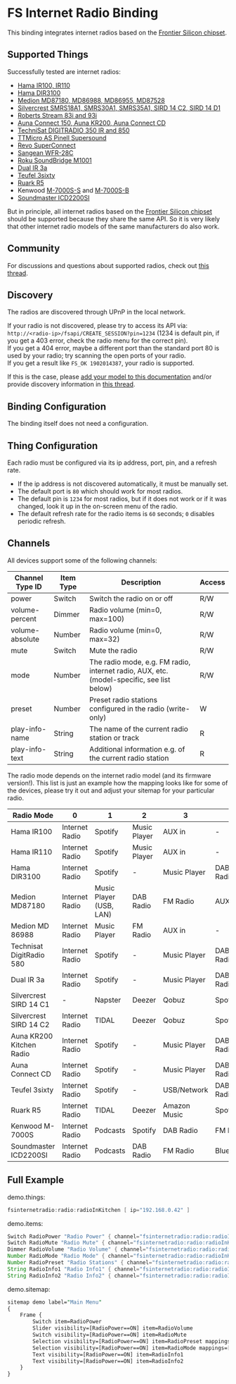 # FS Internet Radio Binding

This binding integrates internet radios based on the [Frontier Silicon chipset](https://www.frontier-silicon.com/).

## Supported Things

Successfully tested are internet radios:

- [Hama IR100, IR110](https://de.hama.com/00054823/hama-internetradio-ir110)
- [Hama DIR3100](https://www.conrad.com/p/hama-dir3100-internet-desk-radio-dab-fm-aux-internet-radio-usb-spotify-black-1233624)
- [Medion MD87180, MD86988, MD86955, MD87528](http://internetradio.medion.com/)
- [Silvercrest SMRS18A1, SMRS30A1, SMRS35A1, SIRD 14 C2, SIRD 14 D1](https://www.silvercrest-multiroom.de/en/products/stereo-internet-radio/)
- [Roberts Stream 83i and 93i](https://www.robertsradio.com/uk/products/radio/smart-radio/)
- [Auna Connect 150, Auna KR200, Auna Connect CD](https://www.auna.de/Radios/Internetradios/)
- [TechniSat DIGITRADIO 350 IR and 850](https://www.technisat.com/en_XX/DAB+-Radios-with-Internetradio/352-10996/)
- [TTMicro AS Pinell Supersound](https://www.ttmicro.no/radio)
- [Revo SuperConnect](https://revo.co.uk/products/)
- [Sangean WFR-28C](https://sg.sangean.com.tw/products/product_category.asp?cid=2)
- [Roku SoundBridge M1001](https://soundbridge.roku.com/soundbridge/index.php)
- [Dual IR 3a](https://www.dual.de/produkte/digitalradio/radio-station-ir-3a/)
- [Teufel 3sixty](https://www.teufel.de/stereo/radio-3sixty-p16568.html)
- [Ruark R5](https://www.ruarkaudio.com/products/r5-high-fidelity-music-system)
- Kenwood [M-7000S-S](https://www.kenwood.eu/home/systems/M-7000S-S/) and [M-7000S-B](https://www.kenwood.eu/home/systems/M-7000S-B/)
- [Soundmaster ICD2200SI](https://www.soundmaster.de/en/products/kitchen-bathroom/193/kitchen-under-cabinet-music-centre-with-wlan-internet/dab/fm-radio-cd/mp3-usb-bluetooth)

But in principle, all internet radios based on the [Frontier Silicon chipset](https://www.frontier-silicon.com/) should be supported because they share the same API.
So it is very likely that other internet radio models of the same manufacturers do also work.

## Community

For discussions and questions about supported radios, check out [this thread](https://community.openhab.org/t/internet-radio-i-need-your-help/2131).

## Discovery

The radios are discovered through UPnP in the local network.

If your radio is not discovered, please try to access its API via: `http://<radio-ip>/fsapi/CREATE_SESSION?pin=1234` (1234 is default pin, if you get a 403 error, check the radio menu for the correct pin).<br/>
If you get a 404 error, maybe a different port than the standard port 80 is used by your radio; try scanning the open ports of your radio.<br/>
If you get a result like `FS_OK 1902014387`, your radio is supported.

If this is the case, please [add your model to this documentation](https://github.com/openhab/openhab-addons/edit/main/bundles/org.openhab.binding.fsinternetradio/README.md) and/or provide discovery information in [this thread](https://community.openhab.org/t/internet-radio-i-need-your-help/2131).

## Binding Configuration

The binding itself does not need a configuration.

## Thing Configuration

Each radio must be configured via its ip address, port, pin, and a refresh rate.

- If the ip address is not discovered automatically, it must be manually set.
- The default port is `80` which should work for most radios.
- The default pin is `1234` for most radios, but if it does not work or if it was changed, look it up in the on-screen menu of the radio.
- The default refresh rate for the radio items is `60` seconds; `0` disables periodic refresh.

## Channels

All devices support some of the following channels:

| Channel Type ID | Item Type | Description | Access |
|-----------------|-----------|-------------|------- |
| power | Switch | Switch the radio on or off | R/W |
| volume-percent | Dimmer | Radio volume (min=0, max=100) | R/W |
| volume-absolute | Number | Radio volume (min=0, max=32) | R/W |
| mute | Switch | Mute the radio | R/W |
| mode | Number | The radio mode, e.g. FM radio, internet radio, AUX, etc. (model-specific, see list below) | R/W |
| preset | Number | Preset radio stations configured in the radio (write-only) | W |
| play-info-name | String | The name of the current radio station or track | R |
| play-info-text | String | Additional information e.g. of the current radio station | R |

The radio mode depends on the internet radio model (and its firmware version!).
This list is just an example how the mapping looks like for some of the devices, please try it out and adjust your sitemap for your particular radio.

| Radio Mode               | 0              | 1                       | 2            | 3            | 4         | 5        | 6            | 7            | 8         | 9         | 10     | 11     | 12     | 13     |
|--------------------------|----------------|-------------------------|--------------|--------------|-----------|----------|--------------|--------------|-----------|-----------|--------|--------|--------|--------|
| Hama IR100               | Internet Radio | Spotify                 | Music Player | AUX in       | -         | -        | -            | -            | -          | -         |-       | - | - | - |
| Hama IR110               | Internet Radio | Spotify                 | Music Player | AUX in       | -         | -        | -            | -            | -          | -         |-       | - | - | - |
| Hama DIR3100             | Internet Radio | Spotify                 | -            | Music Player | DAB Radio | FM Radio  | AUX in      | -            | -          | -          | -     | - | - | - |
| Medion MD87180           | Internet Radio | Music Player (USB, LAN) | DAB Radio    | FM Radio     | AUX in    | -        | -            | -            | -          | -         |-       | - | - | - |
| Medion MD 86988          | Internet Radio | Music Player            | FM Radio     | AUX in       | -         | -        | -            | -            | -          | -         |-       | - | - | - |
| Technisat DigitRadio 580 | Internet Radio | Spotify                 | -            | Music Player | DAB Radio | FM Radio | AUX in       | CD           | Bluetooth | -         |-        | - | - | - |
| Dual IR 3a               | Internet Radio | Spotify                 | -            | Music Player | DAB Radio | FM Radio | Bluetooth    | -            | -          | -         |-       | - | - | - |
| Silvercrest SIRD 14 C1   | -              | Napster                 | Deezer       | Qobuz        | Spotify   | TIDAL    | Spotify      | Music Player | DAB Radio | FM Radio  | AUX in | - |  - | - |
| Silvercrest SIRD 14 C2   | Internet Radio | TIDAL                   | Deezer       | Qobuz        | Spotify   | -        | Music Player | DAB Radio    | FM Radio  | AUX in    |-       | - | - | - |
| Auna KR200 Kitchen Radio | Internet Radio | Spotify                 | -            | Music Player | DAB Radio | FM Radio | AUX in       | -            | -          | -         |-       | - | - | - |
| Auna Connect CD          | Internet Radio | Spotify                 | -            | Music Player | DAB Radio | FM Radio | CD           | Bluetooth    | AUX in    | -         | -      | - | - | - |
| Teufel 3sixty            | Internet Radio | Spotify                 | -            | USB/Network  | DAB Radio | FM Radio | Bluetooth    | AUX in       | -          | -         | -      | - | - | - |
| Ruark R5                 | Internet Radio | TIDAL                   | Deezer       | Amazon Music | Spotify   | Local Music | Music Player | DAB Radio | FM Radio   | Bluetooth | AUX in  | Phono | Optical | CD |
| Kenwood M-7000S          | Internet Radio | Podcasts                | Spotify      | DAB Radio    | FM Radio  | Bluetooth | CD          | USB          | AUX in     | -         | -      | - | - | - |
| Soundmaster ICD2200SI    | Internet Radio | Podcasts                | DAB Radio    | FM Radio     | Bluetooth | CD        | USB         | -            | -          | -         | -      | - | - | - |

## Full Example

demo.things:

```java
fsinternetradio:radio:radioInKitchen [ ip="192.168.0.42" ]
```

demo.items:

```java
Switch RadioPower "Radio Power" { channel="fsinternetradio:radio:radioInKitchen:power" }
Switch RadioMute "Radio Mute" { channel="fsinternetradio:radio:radioInKitchen:mute" }
Dimmer RadioVolume "Radio Volume" { channel="fsinternetradio:radio:radioInKitchen:volume-percent" }
Number RadioMode "Radio Mode" { channel="fsinternetradio:radio:radioInKitchen:mode" }
Number RadioPreset "Radio Stations" { channel="fsinternetradio:radio:radioInKitchen:preset" }
String RadioInfo1 "Radio Info1" { channel="fsinternetradio:radio:radioInKitchen:play-info-name" }
String RadioInfo2 "Radio Info2" { channel="fsinternetradio:radio:radioInKitchen:play-info-text" }
```

demo.sitemap:

```perl
sitemap demo label="Main Menu"
{
    Frame {
        Switch item=RadioPower
        Slider visibility=[RadioPower==ON] item=RadioVolume
        Switch visibility=[RadioPower==ON] item=RadioMute
        Selection visibility=[RadioPower==ON] item=RadioPreset mappings=[0="Favourit 1", 1="Favourit 2", 2="Favourit 3", 3="Favourit 4"]
        Selection visibility=[RadioPower==ON] item=RadioMode mappings=[0="Internet Radio", 1="Musik Player", 2="DAB", 3="FM", 4="AUX"]
        Text visibility=[RadioPower==ON] item=RadioInfo1
        Text visibility=[RadioPower==ON] item=RadioInfo2
    }
}
```
